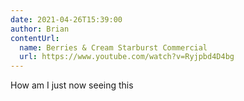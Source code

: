 ```yaml
---
date: 2021-04-26T15:39:00
author: Brian
contentUrl: 
  name: Berries & Cream Starburst Commercial
  url: https://www.youtube.com/watch?v=Ryjpbd4D4bg
---
```

How am I just now seeing this